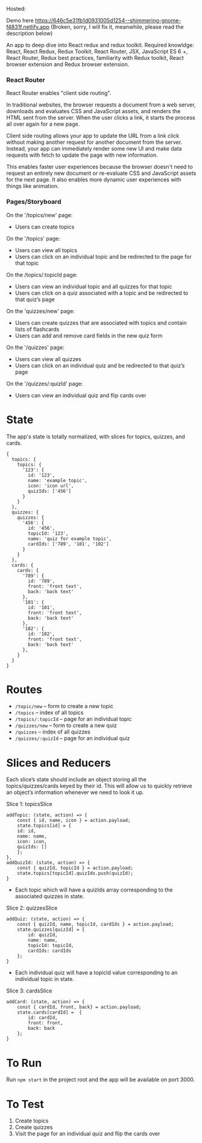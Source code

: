 Hosted:

Demo here https://646c5e31fb1d0931005d1254--shimmering-gnome-f4831f.netlify.app (Broken, sorry, I will fix it, meanwhile, please read the description below)

An app to deep dive into React redux and redux toolkit. Required knowldge: React, React Redux, Redux Toolkit, React Router, JSX, JavaScript ES 6 +, React Router, Redux best practices, familiarity with Redux toolkit, React browser extension and Redux browser extension.

### React Router

React Router enables "client side routing".

In traditional websites, the browser requests a document from a web server, downloads and evaluates CSS and JavaScript assets, and renders the HTML sent from the server. When the user clicks a link, it starts the process all over again for a new page.

Client side routing allows your app to update the URL from a link click without making another request for another document from the server. Instead, your app can immediately render some new UI and make data requests with fetch to update the page with new information.

This enables faster user experiences because the browser doesn't need to request an entirely new document or re-evaluate CSS and JavaScript assets for the next page. It also enables more dynamic user experiences with things like animation.

### Pages/Storyboard

On the '/topics/new' page:

- Users can create topics

On the '/topics' page:

- Users can view all topics
- Users can click on an individual topic and be redirected to the page for that topic

On the /topics/:topicId page:

- Users can view an individual topic and all quizzes for that topic
- Users can click on a quiz associated with a topic and be redirected to that quiz’s page

On the 'quizzes/new' page:

- Users can create quizzes that are associated with topics and contain lists of flashcards
- Users can add and remove card fields in the new quiz form

On the '/quizzes' page:

- Users can view all quizzes
- Users can click on an individual quiz and be redirected to that quiz’s page

On the '/quizzes/:quizId' page:

- Users can view an individual quiz and flip cards over

# State

The app's state is totally normalized, with slices for topics, quizzes, and cards.

```
{
  topics: {
    topics: {
      '123': {
        id: '123',
        name: 'example topic',
        icon: 'icon url',
        quizIds: ['456']
      }
    }
  },
  quizzes: {
    quizzes: {
      '456': {
        id: '456',
        topicId: '123',
        name: 'quiz for example topic',
        cardIds: ['789', '101', '102']
      }
    }
  },
  cards: {
    cards: {
      '789': {
        id: '789',
        front: 'front text',
        back: 'back text'
      },
      '101': {
        id: '101',
        front: 'front text',
        back: 'back text'
      },
      '102': {
        id: '102',
        front: 'front text',
        back: 'back text'
      },
    }
  }
}
```

# Routes

- `/topic/new` – form to create a new topic
- `/topics` – index of all topics
- `/topics/:topicId` – page for an individual topic
- `/quizzes/new` – form to create a new quiz
- `/quizzes` – index of all quizzes
- `/quizzes/:quizId` – page for an individual quiz

# Slices and Reducers

Each slice’s state should include an object storing all the topics/quizzes/cards keyed by their id. This will allow us to quickly retrieve an object’s information whenever we need to look it up.

Slice 1: topicsSlice

```
addTopic: (state, action) => {
    const { id, name, icon } = action.payload;
    state.topics[id] = {
    id: id,
    name: name,
    icon: icon,
    quizIds: []
    };
},
addQuizId: (state, action) => {
    const { quizId, topicId } = action.payload;
    state.topics[topicId].quizIds.push(quizId);
}
```

- Each topic which will have a quizIds array corresponding to the associated quizzes in state.

Slice 2: quizzesSlice

```
addQuiz: (state, action) => {
    const { quizId, name, topicId, cardIds } = action.payload;
    state.quizzes[quizId] = {
        id: quizId,
        name: name,
        topicId: topicId,
        cardIds: cardIds
    };
}
```

- Each individual quiz will have a topicId value corresponding to an individual topic in state.

Slice 3: cardsSlice

```
addCard: (state, action) => {
    const { cardId, front, back} = action.payload;
    state.cards[cardId] =  {
        id: cardId,
        front: front,
        back: back
    };
}
```

# To Run

Run `npm start` in the project root and the app will be available on port 3000.

# To Test

1. Create topics
2. Create quizzes
3. Visit the page for an individual quiz and flip the cards over

